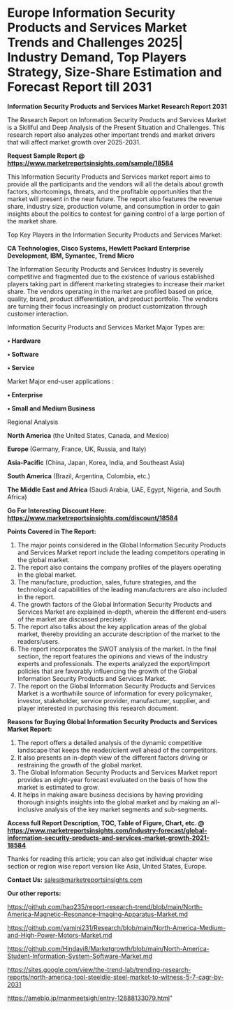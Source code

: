  # Europe Information Security Products and Services Market Trends and Challenges 2025| Industry Demand, Top Players Strategy, Size-Share Estimation and Forecast Report till 2031

<strong>Information Security Products and Services Market Research Report 2031</strong>

The Research Report on Information Security Products and Services Market is a Skillful and Deep Analysis of the Present Situation and Challenges. This research report also analyzes other important trends and market drivers that will affect market growth over 2025-2031.

<strong>Request Sample Report @ <a href=https://www.marketreportsinsights.com/sample/18584>https://www.marketreportsinsights.com/sample/18584</a></strong>

This Information Security Products and Services market report aims to provide all the participants and the vendors will all the details about growth factors, shortcomings, threats, and the profitable opportunities that the market will present in the near future. The report also features the revenue share, industry size, production volume, and consumption in order to gain insights about the politics to contest for gaining control of a large portion of the market share.

Top Key Players in the Information Security Products and Services Market:

<strong>CA Technologies, Cisco Systems, Hewlett Packard Enterprise Development, IBM, Symantec, Trend Micro</strong>

The Information Security Products and Services Industry is severely competitive and fragmented due to the existence of various established players taking part in different marketing strategies to increase their market share. The vendors operating in the market are profiled based on price, quality, brand, product differentiation, and product portfolio. The vendors are turning their focus increasingly on product customization through customer interaction.

Information Security Products and Services Market Major Types are:

<strong>• Hardware

• Software

• Service</strong>

Market Major end-user applications :

<strong>• Enterprise

• Small and Medium Business</strong>

Regional Analysis

</u><strong><b>North America</b></strong> (the United States, Canada, and Mexico)

<strong><b>Europe </b></strong>(Germany, France, UK, Russia, and Italy)

<strong><b>Asia-Pacific</b></strong> (China, Japan, Korea, India, and Southeast Asia)

<strong><b>South America</b></strong> (Brazil, Argentina, Colombia, etc.)

<strong><b>The Middle East and Africa</b></strong> (Saudi Arabia, UAE, Egypt, Nigeria, and South Africa)

<strong>Go For Interesting Discount Here: <a href=https://www.marketreportsinsights.com/discount/18584>https://www.marketreportsinsights.com/discount/18584</a></strong>

<strong>Points Covered in The Report:</strong>
<ol>
  <li>The major points considered in the Global Information Security Products and Services Market report include the leading competitors operating in the global market.</li>
  <li>The report also contains the company profiles of the players operating in the global market.</li>
  <li>The manufacture, production, sales, future strategies, and the technological capabilities of the leading manufacturers are also included in the report.</li>
  <li>The growth factors of the Global Information Security Products and Services Market are explained in-depth, wherein the different end-users of the market are discussed precisely.</li>
  <li>The report also talks about the key application areas of the global market, thereby providing an accurate description of the market to the readers/users.</li>
  <li>The report incorporates the SWOT analysis of the market. In the final section, the report features the opinions and views of the industry experts and professionals. The experts analyzed the export/import policies that are favorably influencing the growth of the Global Information Security Products and Services Market.</li>
  <li>The report on the Global Information Security Products and Services Market is a worthwhile source of information for every policymaker, investor, stakeholder, service provider, manufacturer, supplier, and player interested in purchasing this research document.</li>
</ol>
<strong>Reasons for Buying Global Information Security Products and Services Market Report:</strong>

<ol>
  <li>The report offers a detailed analysis of the dynamic competitive landscape that keeps the reader/client well ahead of the competitors.</li>
  <li>It also presents an in-depth view of the different factors driving or restraining the growth of the global market.</li>
  <li>The Global Information Security Products and Services Market report provides an eight-year forecast evaluated on the basis of how the market is estimated to grow.</li>
  <li>It helps in making aware business decisions by having providing thorough insights insights into the global market and by making an all-inclusive analysis of the key market segments and sub-segments.</li>
</ol>
<strong>Access full Report Description, TOC, Table of Figure, Chart, etc. @ <a href=https://www.marketreportsinsights.com/industry-forecast/global-information-security-products-and-services-market-growth-2021-18584>https://www.marketreportsinsights.com/industry-forecast/global-information-security-products-and-services-market-growth-2021-18584</a></strong>


Thanks for reading this article; you can also get individual chapter wise section or region wise report version like Asia, United States, Europe.

<strong>Contact Us:</strong>
sales@marketreportsinsights.com

<strong>Our other reports:</strong>

<a href=https://github.com/haq235/report-research-trend/blob/main/North-America-Magnetic-Resonance-Imaging-Apparatus-Market.md>https://github.com/haq235/report-research-trend/blob/main/North-America-Magnetic-Resonance-Imaging-Apparatus-Market.md</a>

<a href=https://github.com/yamini231/Research/blob/main/North-America-Medium-and-High-Power-Motors-Market.md>https://github.com/yamini231/Research/blob/main/North-America-Medium-and-High-Power-Motors-Market.md</a>

<a href=https://github.com/Hindavi8/Marketgrowth/blob/main/North-America-Student-Information-System-Software-Market.md>https://github.com/Hindavi8/Marketgrowth/blob/main/North-America-Student-Information-System-Software-Market.md</a>

<a href=https://sites.google.com/view/the-trend-lab/trending-research-reports/north-america-tool-steeldie-steel-market-to-witness-5-7-cagr-by-2031>https://sites.google.com/view/the-trend-lab/trending-research-reports/north-america-tool-steeldie-steel-market-to-witness-5-7-cagr-by-2031</a>

<a href=https://ameblo.jp/manmeetsigh/entry-12888133079.html>https://ameblo.jp/manmeetsigh/entry-12888133079.html</a>"
